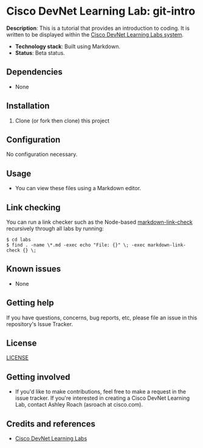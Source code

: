 # Cisco DevNet Learning Lab: git-intro

**Description**:  This is a tutorial that provides an introduction to coding.  It is written to be displayed within the [Cisco DevNet Learning Labs system](https://learninglabs.cisco.com).

  - **Technology stack**: Built using Markdown.
  - **Status**:  Beta status.

## Dependencies

* None

## Installation

1. Clone (or fork then clone) this project

## Configuration

No configuration necessary.

## Usage

* You can view these files using a Markdown editor.

## Link checking

You can run a link checker such as the Node-based [markdown-link-check](https://github.com/tcort/markdown-link-check) recursively through all labs by running:

```
$ cd labs
$ find . -name \*.md -exec echo "File: {}" \; -exec markdown-link-check {} \;
```

## Known issues

* None

## Getting help

If you have questions, concerns, bug reports, etc, please file an issue in this repository's Issue Tracker.

## License
[LICENSE](LICENSE)

## Getting involved

* If you'd like to make contributions, feel free to make a request in the issue tracker.  If you're interested in creating a Cisco DevNet Learning Lab, contact Ashley Roach (asroach at cisco.com).

## Credits and references

* [Cisco DevNet Learning Labs](https://learninglabs.cisco.com)
